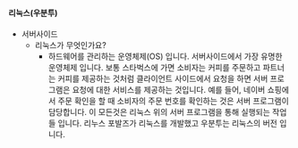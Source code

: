 #### 리눅스(우분투)

* 서버사이드
  * 리눅스가 무엇인가요?
    * 하드웨어를 관리하는 운영체제(OS) 입니다. 서버사이드에서 가장 유명한 운영체제 입니다. 보통 스타벅스에 가면 소비자는 커피를 주문하고 파트너는 커피를 제공하는 것처럼 클라이언트 사이드에서 요청을 하면 서버 프로그램은 요청에 대한 서비스를 제공하는 것입니다. 예를 들어, 네이버 쇼핑에서 주문 확인을 할 때 소비자의 주문 번호를 확인하는 것은 서버 프로그램이 담당합니다. 이 모든것은 리눅스 위의 서버 프로그램을 통해 실행되는 작업들 입니다. 리누스 포발즈가 리눅스를 개발했고 우분투는 리눅스의 버전 입니다. 
